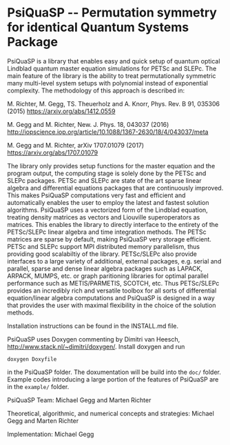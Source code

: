 
# PsiQuaSP -- Permutation symmetry for identical Quantum Systems Package

PsiQuaSP is a library that enables easy and quick setup of quantum optical Lindblad quantum master equation simulations for PETSc and SLEPc. 
The main feature of the library is the ability to treat permutationally symmetric many multi-level system setups with polynomial instead of exponential complexity. 
The methodology of this approach is described in:

M. Richter, M. Gegg, TS. Theuerholz and A. Knorr, Phys. Rev. B 91, 035306 (2015) https://arxiv.org/abs/1412.0559

M. Gegg and M. Richter, New. J. Phys. 18, 043037 (2016) http://iopscience.iop.org/article/10.1088/1367-2630/18/4/043037/meta

M. Gegg and M. Richter, arXiv 1707.01079 (2017) https://arxiv.org/abs/1707.01079

The library only provides setup functions for the master equation and the program output, the computing stage is solely done by the PETSc and SLEPc packages. 
PETSc and SLEPc are state of the art sparse linear algebra and differential equations packages that are continuously improved. 
This makes PsiQuaSP computations very fast and efficient and automatically enables the user to employ the latest and fastest solution algorithms.
PsiQuaSP uses a vectorized form of the Lindblad equation, treating density matrices as vectors and Liouville superoperators as matrices. 
This enables the library to directly interface to the entirety of the PETSc/SLEPc linear algebra and time integration methods. 
The PETSc matrices are sparse by default, making PsiQuaSP very storage efficient. PETSc and SLEPc support MPI distributed memory parallelism, thus providing good scalabiltiy of the library.
PETSc/SLEPc also provide interfaces to a large variety of additional, external packages, e.g. serial and parallel, sparse and dense linear algebra packages such as LAPACK, ARPACK, MUMPS, etc. 
or graph paritioning libraries for optimal parallel performance such as METIS/PARMETIS, SCOTCH, etc. Thus PETSc/SLEPc provides an incredibly rich and versatile toolbox for all sorts of differential 
equation/linear algebra computations and PsiQuaSP is designed in a way that provides the user with maximal flexibility in the choice of the solution methods.

Installation instructions can be found in the INSTALL.md file.

PsiQuaSP uses Doxygen commenting by Dimitri van Heesch, http://www.stack.nl/~dimitri/doxygen/. Install doxygen and run

`doxygen Doxyfile`

in the PsiQuaSP folder. The doxumentation will be build into the `doc/` folder.
Example codes introducing a large portion of the features of PsiQuaSP are in the `example/` folder.


PsiQuaSP Team: Michael Gegg and Marten Richter

Theoretical, algorithmic, and numerical concepts and strategies: Michael Gegg and Marten Richter

Implementation: Michael Gegg
